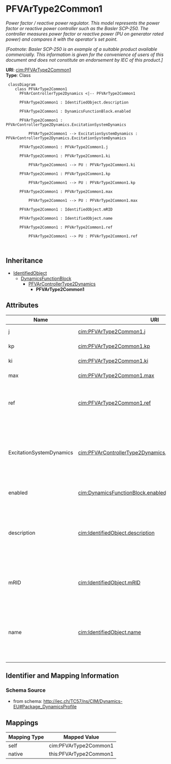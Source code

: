 # PFVArType2Common1


_Power factor / reactive power regulator. This model represents the power factor or reactive power controller such as the Basler SCP-250. The controller measures power factor or reactive power (PU on generator rated power) and compares it with the operator's set point._

_[Footnote: Basler SCP-250 is an example of a suitable product available commercially. This information is given for the convenience of users of this document and does not constitute an endorsement by IEC of this product.]_





**URI**: [cim:PFVArType2Common1](http://iec.ch/TC57/CIM100#PFVArType2Common1)<br />
**Type**: Class




```mermaid
 classDiagram
    class PFVArType2Common1
      PFVArControllerType2Dynamics <|-- PFVArType2Common1
      
      PFVArType2Common1 : IdentifiedObject.description
        
      PFVArType2Common1 : DynamicsFunctionBlock.enabled
        
      PFVArType2Common1 : PFVArControllerType2Dynamics.ExcitationSystemDynamics
        
          PFVArType2Common1 --> ExcitationSystemDynamics : PFVArControllerType2Dynamics.ExcitationSystemDynamics
        
      PFVArType2Common1 : PFVArType2Common1.j
        
      PFVArType2Common1 : PFVArType2Common1.ki
        
          PFVArType2Common1 --> PU : PFVArType2Common1.ki
        
      PFVArType2Common1 : PFVArType2Common1.kp
        
          PFVArType2Common1 --> PU : PFVArType2Common1.kp
        
      PFVArType2Common1 : PFVArType2Common1.max
        
          PFVArType2Common1 --> PU : PFVArType2Common1.max
        
      PFVArType2Common1 : IdentifiedObject.mRID
        
      PFVArType2Common1 : IdentifiedObject.name
        
      PFVArType2Common1 : PFVArType2Common1.ref
        
          PFVArType2Common1 --> PU : PFVArType2Common1.ref
        
      
```





## Inheritance
* [IdentifiedObject](IdentifiedObject.md)
    * [DynamicsFunctionBlock](DynamicsFunctionBlock.md)
        * [PFVArControllerType2Dynamics](PFVArControllerType2Dynamics.md)
            * **PFVArType2Common1**



## Attributes


| Name | URI | Cardinality and Range | Description | Inheritance |
| ---  | --- | --- | --- | --- |
| j | [cim:PFVArType2Common1.j](http://iec.ch/TC57/CIM100#PFVArType2Common1.j) | 1..1 <br />  boolean  | Selector (<i>J</i>) | direct |
| kp | [cim:PFVArType2Common1.kp](http://iec.ch/TC57/CIM100#PFVArType2Common1.kp) | 1..1 <br />  [PU](PU.md)  | Proportional gain (<i>Kp</i>) | direct |
| ki | [cim:PFVArType2Common1.ki](http://iec.ch/TC57/CIM100#PFVArType2Common1.ki) | 1..1 <br />  [PU](PU.md)  | Reset gain (<i>Ki</i>) | direct |
| max | [cim:PFVArType2Common1.max](http://iec.ch/TC57/CIM100#PFVArType2Common1.max) | 1..1 <br />  [PU](PU.md)  | Output limit (<i>max</i>) | direct |
| ref | [cim:PFVArType2Common1.ref](http://iec.ch/TC57/CIM100#PFVArType2Common1.ref) | 1..1 <br />  [PU](PU.md)  | Reference value of reactive power or power factor (<i>Ref</i>) | direct |
| ExcitationSystemDynamics | [cim:PFVArControllerType2Dynamics.ExcitationSystemDynamics](http://iec.ch/TC57/CIM100#PFVArControllerType2Dynamics.ExcitationSystemDynamics) | 1..1 <br />  [ExcitationSystemDynamics](ExcitationSystemDynamics.md)  | Excitation system model with which this power factor or VAr controller type 2... | [PFVArControllerType2Dynamics](PFVArControllerType2Dynamics.md) |
| enabled | [cim:DynamicsFunctionBlock.enabled](http://iec.ch/TC57/CIM100#DynamicsFunctionBlock.enabled) | 1..1 <br />  boolean  | Function block used indicator | [DynamicsFunctionBlock](DynamicsFunctionBlock.md) |
| description | [cim:IdentifiedObject.description](http://iec.ch/TC57/CIM100#IdentifiedObject.description) | 0..1 <br />  string  | The description is a free human readable text describing or naming the object | [IdentifiedObject](IdentifiedObject.md) |
| mRID | [cim:IdentifiedObject.mRID](http://iec.ch/TC57/CIM100#IdentifiedObject.mRID) | 1..1 <br />  string  | Master resource identifier issued by a model authority | [IdentifiedObject](IdentifiedObject.md) |
| name | [cim:IdentifiedObject.name](http://iec.ch/TC57/CIM100#IdentifiedObject.name) | 0..1 <br />  string  | The name is any free human readable and possibly non unique text naming the o... | [IdentifiedObject](IdentifiedObject.md) |









## Identifier and Mapping Information







### Schema Source


* from schema: http://iec.ch/TC57/ns/CIM/Dynamics-EU#Package_DynamicsProfile





## Mappings

| Mapping Type | Mapped Value |
| ---  | ---  |
| self | cim:PFVArType2Common1 |
| native | this:PFVArType2Common1 |




